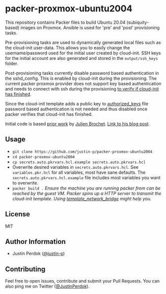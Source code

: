 # packer-proxmox-ubuntu2004

This repository contains Packer files to build Ubuntu 20.04 (subiquity-based) images on Proxmox. Ansible is used for 'pre' and 'post' provisioning tasks.

Pre-provisioning tasks are used to dynamically generated local files such as the cloud-init user-data. This allows you to easily change the username/password used for the initial user created by cloud-init. SSH keys for the initial account are also generated and stored in the `output/ssh_keys` folder.

Post-provisioning tasks currently disable password based authentication in the sshd_config. This is enabled by cloud-init during the provisioning. The current packer proxmox provider does not support key based authentication and needs to connect with ssh during the provisioning [to verify if cloud-init has finished](https://github.com/justin-p/packer-proxmox-ubuntu2004/blob/72153e30393ede40f12b610d4961c9a0f26fa43c/ubuntu2004.pkr.hcl#L55). 

Since the cloud-init template adds a public key to [authorized_keys](https://github.com/justin-p/packer-proxmox-ubuntu2004/blob/d53fdda704347affb6b74668ee2915100efc8a94/playbooks/templates/user-data.j2#L24) file password based authentication is not needed and thus disabled once packer verifies that cloud-init has finished.

Initial code is based [prior work](https://github.com/aerialls/madalynn-packer) by [Julien Brochet](https://twitter.com/aerialls). [Link to his blog post](https://www.aerialls.io/posts/ubuntu-server-2004-image-packer-subiquity-for-proxmox/).

## Usage

- `git clone https://github.com/justin-p/packer-proxmox-ubuntu2004`
- `cd packer-proxmox-ubuntu2004`
- `cp secrets.auto.pkrvars.hcl.example secrets.auto.pkrvars.hcl`
- Overwrite desired variables in `secrets.auto.pkrvars.hcl`.
  See `variables.pkr.hcl` for all variables, most have sane defaults. The `secrets.auto.pkrvars.hcl.example` file includes most variables you want to overwrite.
- `packer build .`
  *Ensure the machine you are running packer from can be reached by the guest VM. Packer spins up a HTTP server to transmit the cloud-init template. Using [template_network_bridge](https://github.com/justin-p/packer-proxmox-ubuntu2004/blob/d41c5ba08b2770d3d3753659ad54af0eb75491c9/variables.pkr.hcl#L98) might help you.*

## License

MIT

## Author Information

- Justin Perdok ([@justin-p](https://github.com/justin-p/))

## Contributing

Feel free to open issues, contribute and submit your Pull Requests. You can also ping me on Twitter ([@JustinPerdok](https://twitter.com/JustinPerdok)).
